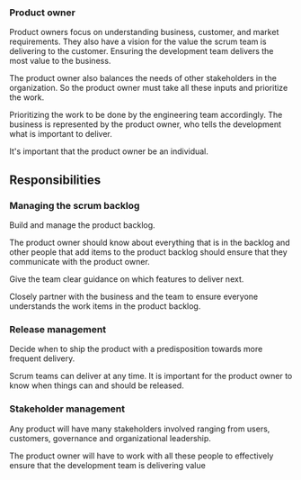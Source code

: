 ### Product owner

Product owners focus on understanding business, customer, and market requirements. They also have a vision for the value the scrum team is delivering to the customer. Ensuring the development team delivers the most value to the business.

The product owner also balances the needs of other stakeholders in the organization. So the product owner must take all these inputs and prioritize the work.

Prioritizing the work to be done by the engineering team accordingly. The business is represented by the product owner, who tells the development what is important to deliver.

It's important that the product owner be an individual.


## Responsibilities

### Managing the scrum backlog

Build and manage the product backlog.

The product owner should know about everything that is in the backlog and other people that add items to the product backlog should ensure that they communicate with the product owner.

Give the team clear guidance on which features to deliver next.

Closely partner with the business and the team to ensure everyone understands the work items in the product backlog.

### Release management

Decide when to ship the product with a predisposition towards more frequent delivery.

Scrum teams can deliver at any time. It is important for the product owner to know when things can and should be released.


### Stakeholder management

Any product will have many stakeholders involved ranging from users, customers, governance and organizational leadership. 

The product owner will have to work with all these people to effectively ensure that the development team is delivering value
